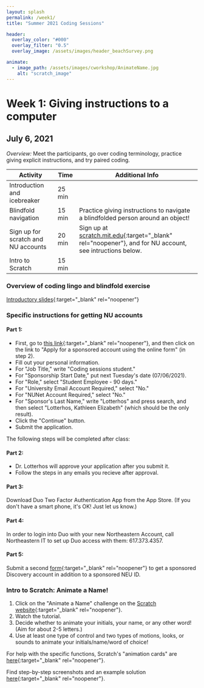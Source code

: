 ```yaml
---
layout: splash
permalink: /week1/
title: "Summer 2021 Coding Sessions"

header:
  overlay_color: "#000"
  overlay_filter: "0.5"
  overlay_image: /assets/images/header_beachSurvey.png

animate:
  - image_path: /assets/images/cworkshop/AnimateName.jpg
    alt: "scratch_image"
---
```


# Week 1: Giving instructions to a computer
## July 6, 2021

*Overview:* Meet the participants, go over coding terminology, practice giving explicit instructions, and try paired coding.

| Activity | Time | Additional Info |
| ---- | ---- | ----- |
| Introduction and icebreaker | 25 min | |
| Blindfold navigation | 15 min | Practice giving instructions to navigate a blindfolded person around an object! |
| Sign up for scratch and NU accounts | 20 min | Sign up at [scratch.mit.edu](https://scratch.mit.edu/join){:target="_blank" rel="noopener"}, and for NU account, see intructions below. |
| Intro to Scratch | 15 min | |

### Overview of coding lingo and blindfold exercise

[Introductory slides](https://docs.google.com/presentation/d/1vjGZ8xC2mJlAUy8r8tNwISR0Lf9UU7PfLSXcRUaK4NM){:target="_blank" rel="noopener"}

### Specific instructions for getting NU accounts

#### Part 1:
* First, go to [this link](https://service.northeastern.edu/tech?id=kb_article&sys_id=4c274bc71b28701026c26391b24bcbba#_ga=2.261705037.1569047752.1624901675-419605191.1623692929){:target="_blank" rel="noopener"}, and then click on the link to "Apply for a sponsored account using the online form" (in step 2).
* Fill out your personal information.
* For "Job Title," write "Coding sessions student."
* For "Sponsorship Start Date," put next Tuesday's date (07/06/2021).
* For "Role," select "Student Employee - 90 days."
* For "University Email Account Required," select "No."
* For "NUNet Account Required," select "No."
* For "Sponsor's Last Name," write "Lotterhos" and press search, and then select "Lotterhos, Kathleen Elizabeth" (which should be the only result).
* Click the "Continue" button.
* Submit the application.

The following steps will be completed after class:

#### Part 2: 
* Dr. Lotterhos will approve your application after you submit it.
* Follow the steps in any emails you recieve after approval.

#### Part 3: 
Download Duo Two Factor Authentication App from the App Store. (If you don't have a smart phone, it's OK! Just let us know.)

#### Part 4: 
In order to login into Duo with your new Northeastern Account, call Northeastern IT to set up Duo access with them: 617.373.4357.

#### Part 5: 
Submit a second [form](https://bit.ly/NURC-AccessRequest){:target="_blank" rel="noopener"} to get a sponsored Discovery account in addition to a sponsored NEU ID.

### Intro to Scratch: Animate a Name!
1) Click on the "Animate a Name" challenge on the [Scratch website](https://scratch.mit.edu/projects/editor/?tutorial=all){:target="_blank" rel="noopener"}.  
2) Watch the tutorial.  
3) Decide whether to animate your initials, your name, or any other word! (Aim for about 2-5 letters.)  
4) Use at least one type of control and two types of motions, looks, or sounds to animate your initials/name/word of choice!

For help with the specific functions, Scratch's "animation cards" are [here](https://resources.scratch.mit.edu/www/cards/en/animation-cards.pdf){:target="_blank" rel="noopener"}.

Find step-by-step screenshots and an example solution [here](https://docs.google.com/presentation/d/1-4M9wwLV_yvjNyw_EZ_fkfKdy-XaWmbhYlPpCokanXU){:target="_blank" rel="noopener"}.
